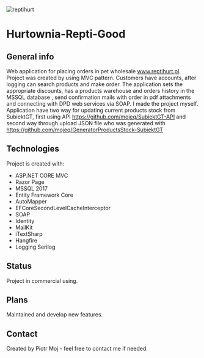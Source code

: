 ![reptihurt](https://user-images.githubusercontent.com/44526067/97150889-14a37f00-176f-11eb-9569-4789763077dc.jpg)
# Hurtownia-Repti-Good

## General info
Web application for placing orders in pet wholesale www.reptihurt.pl. Project was created by using MVC pattern. Customers have accounts, after logging can search products and make order. 
The application sets the appropriate discounts, has a products warehouse and orders history in the MSSQL database , send confirmation mails with order in pdf attachments and connecting with DPD web services via SOAP. 
I made the project myself. Application have two way for updating current products stock from SubiektGT, first using API https://github.com/mojeq/SubiektGT-API and second way through upload JSON file who was generated with https://github.com/mojeq/GeneratorProductsStock-SubiektGT

## Technologies
Project is created with:
* ASP.NET CORE MVC
* Razor Page
* MSSQL 2017
* Entity Framework Core
* AutoMapper
* EFCoreSecondLevelCacheInterceptor
* SOAP
* Identity
* MailKit
* iTextSharp
* Hangfire
* Logging Serilog

## Status
Project in commercial using.

## Plans
Maintained and develop new features.

## Contact
Created by Piotr Moj - feel free to contact me if needed.
